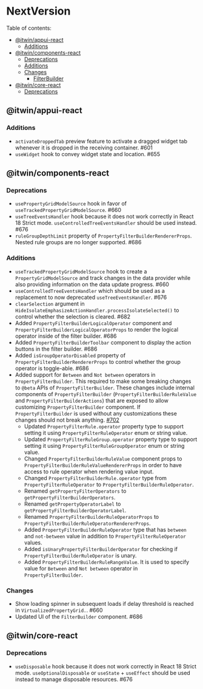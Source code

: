 # NextVersion <!-- omit from toc -->

Table of contents:

- [@itwin/appui-react](#itwinappui-react)
  - [Additions](#additions)
- [@itwin/components-react](#itwincomponents-react)
  - [Deprecations](#deprecations)
  - [Additions](#additions-1)
  - [Changes](#changes)
    - [FilterBuilder](#filterbuilder)
- [@itwin/core-react](#itwincore-react)
  - [Deprecations](#deprecations-1)

## @itwin/appui-react

### Additions

- `activateDroppedTab` preview feature to activate a dragged widget tab whenever it is dropped in the receiving container. #601
- `useWidget` hook to convey widget state and location. #655

## @itwin/components-react

### Deprecations

- `usePropertyGridModelSource` hook in favor of `useTrackedPropertyGridModelSource`. #660
- `useTreeEventsHandler` hook because it does not work correctly in React 18 Strict mode. `useControlledTreeEventsHandler` should be used instead. #676
- `ruleGroupDepthLimit` property of `PropertyFilterBuilderRendererProps`. Nested rule groups are no longer supported. #686

### Additions

- `useTrackedPropertyGridModelSource` hook to create a `PropertyGridModelSource` and track changes in the data provider while also providing information on the data update progress. #660
- `useControlledTreeEventsHandler` which should be used as a replacement to now deprecated `useTreeEventsHandler`. #676
- `clearSelection` argument in `HideIsolateEmphasizeActionHandler.processIsolateSelected()` to control whether the selection is cleared. #682
- Added `PropertyFilterBuilderLogicalOperator` component and `PropertyFilterBuilderLogicalOperatorProps` to render the logical operator inside of the filter builder. #686
- Added `PropertyFilterBuilderToolbar` component to display the action buttons in the filter builder. #686
- Added `isGroupOperatorDisabled` property of `PropertyFilterBuilderRendererProps` to control whether the group operator is toggle-able. #686
- Added support for `Between` and `Not between` operators in `PropertyFilterBuilder`. This required to make some breaking changes to `@beta` APIs of `PropertyFilterBuilder`. These changes include internal components of `PropertyFilterBuilder` (`PropertyFilterBuilderRuleValue` and `PropertyFilterBuilderActions`) that are exposed to allow customizing `PropertyFilterBuilder` component. If `PropertyFilterBuilder` is used without any customizations these changes should not break anything. [#702](https://github.com/iTwin/appui/pull/702)
  - Updated `PropertyFilterRule.operator` property type to support setting it using `PropertyFilterRuleOperator` enum or string value.
  - Updated `PropertyFilterRuleGroup.operator` property type to support setting it using `PropertyFilterRuleGroupOperator` enum or string value.
  - Changed `PropertyFilterBuilderRuleValue` component props to `PropertyFilterBuilderRuleValueRendererProps` in order to have access to rule operator when rendering value input.
  - Changed `PropertyFilterBuilderRule.operator` type from `PropertyFilterRuleOperator` to `PropertyFilterBuilderRuleOperator`.
  - Renamed `getPropertyFilterOperators` to `getPropertyFilterBuilderOperators`.
  - Renamed `getPropertyOperatorLabel` to `getPropertyFilterBuilderOperatorLabel`.
  - Renamed `PropertyFilterBuilderRuleOperatorProps` to `PropertyFilterBuilderRuleOperatorRendererProps`.
  - Added `PropertyFilterBuilderRuleOperator` type that has `between` and `not-between` value in addition to `PropertyFilterRuleOperator` values.
  - Added `isUnaryPropertyFilterBuilderOperator` for checking if `PropertyFilterBuilderRuleOperator` is unary.
  - Added `PropertyFilterBuilderRuleRangeValue`. It is used to specify value for `Between` and `Not between` operator in `PropertyFilterBuilder`.

### Changes

- Show loading spinner in subsequent loads if delay threshold is reached in `VirtualizedPropertyGrid.`. #660
- Updated UI of the `FilterBuilder` component. #686

## @itwin/core-react

### Deprecations

- `useDisposable` hook because it does not work correctly in React 18 Strict mode. `useOptionalDisposable` or `useState` + `useEffect` should be used instead to manage disposable resources. #676
